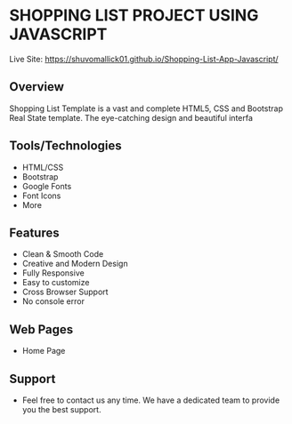 # SHOPPING LIST PROJECT USING JAVASCRIPT

Live Site: https://shuvomallick01.github.io/Shopping-List-App-Javascript/

## Overview

Shopping List Template is a vast and complete HTML5, CSS and Bootstrap Real State template. The eye-catching design and beautiful interfa

## Tools/Technologies

- HTML/CSS
- Bootstrap
- Google Fonts
- Font Icons
- More

## Features

- Clean & Smooth Code
- Creative and Modern Design
- Fully Responsive
- Easy to customize
- Cross Browser Support
- No console error

## Web Pages

- Home Page

## Support

- Feel free to contact us any time. We have a dedicated team to provide you the best support.
